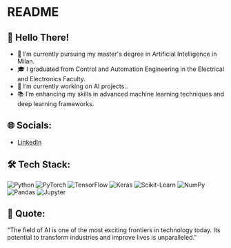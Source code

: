# README



## 👋 Hello There!

- 🌟 I’m currently pursuing my master's degree in Artificial Intelligence in Milan.
- 🎓 I graduated from Control and Automation Engineering in the Electrical and Electronics Faculty.
- 🤖 I’m currently working on AI projects..
- 📚 I’m enhancing my skills in advanced machine learning techniques and deep learning frameworks.

## 🌐 Socials:

- [LinkedIn](www.linkedin.com/in/kerem-erciyes)


## 🛠️ Tech Stack:

![Python](https://img.shields.io/badge/Python-3776AB?style=for-the-badge&logo=python&logoColor=white)
![PyTorch](https://img.shields.io/badge/PyTorch-EE4C2C?style=for-the-badge&logo=pytorch&logoColor=white)
![TensorFlow](https://img.shields.io/badge/TensorFlow-FF6F00?style=for-the-badge&logo=tensorflow&logoColor=white)
![Keras](https://img.shields.io/badge/Keras-D00000?style=for-the-badge&logo=keras&logoColor=white)
![Scikit-Learn](https://img.shields.io/badge/Scikit--Learn-F7931E?style=for-the-badge&logo=scikit-learn&logoColor=white)
![NumPy](https://img.shields.io/badge/NumPy-013243?style=for-the-badge&logo=numpy&logoColor=white)
![Pandas](https://img.shields.io/badge/Pandas-150458?style=for-the-badge&logo=pandas&logoColor=white)
![Jupyter](https://img.shields.io/badge/Jupyter-F37626?style=for-the-badge&logo=jupyter&logoColor=white)



## 📝 Quote:

"The field of AI is one of the most exciting frontiers in technology today. Its potential to transform industries and improve lives is unparalleled."


